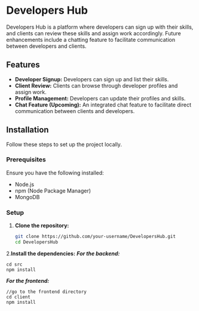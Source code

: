 # Developers Hub

Developers Hub is a platform where developers can sign up with their skills, and clients can review these skills and assign work accordingly. Future enhancements include a chatting feature to facilitate communication between developers and clients.

## Features

- **Developer Signup:** Developers can sign up and list their skills.
- **Client Review:** Clients can browse through developer profiles and assign work.
- **Profile Management:** Developers can update their profiles and skills.
- **Chat Feature (Upcoming):** An integrated chat feature to facilitate direct communication between clients and developers.

## Installation

Follow these steps to set up the project locally.

### Prerequisites

Ensure you have the following installed:

- Node.js
- npm (Node Package Manager)
- MongoDB

### Setup

1. **Clone the repository:**

   ```bash
   git clone https://github.com/your-username/DevelopersHub.git
   cd DevelopersHub
2.**Install the dependencies:**
***For the backend:***
```
cd src
npm install
```
***For the frontend:***

```
//go to the frontend directory
cd client
npm install

```

